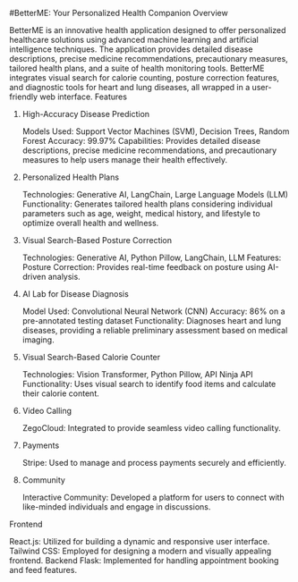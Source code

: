#BetterME: Your Personalized Health Companion
Overview

BetterME is an innovative health application designed to offer personalized healthcare solutions using advanced machine learning and artificial intelligence techniques. The application provides detailed disease descriptions, precise medicine recommendations, precautionary measures, tailored health plans, and a suite of health monitoring tools. BetterME integrates visual search for calorie counting, posture correction features, and diagnostic tools for heart and lung diseases, all wrapped in a user-friendly web interface.
Features
1. High-Accuracy Disease Prediction

    Models Used: Support Vector Machines (SVM), Decision Trees, Random Forest
    Accuracy: 99.97%
    Capabilities: Provides detailed disease descriptions, precise medicine recommendations, and precautionary measures to help users manage their health effectively.

2. Personalized Health Plans

    Technologies: Generative AI, LangChain, Large Language Models (LLM)
    Functionality: Generates tailored health plans considering individual parameters such as age, weight, medical history, and lifestyle to optimize overall health and wellness.

3. Visual Search-Based Posture Correction

    Technologies: Generative AI, Python Pillow, LangChain, LLM
    Features:
        Posture Correction: Provides real-time feedback on posture using AI-driven analysis.

4. AI Lab for Disease Diagnosis

    Model Used: Convolutional Neural Network (CNN)
    Accuracy: 86% on a pre-annotated testing dataset
    Functionality: Diagnoses heart and lung diseases, providing a reliable preliminary assessment based on medical imaging.

5. Visual Search-Based Calorie Counter

    Technologies: Vision Transformer, Python Pillow, API Ninja API
    Functionality: Uses visual search to identify food items and calculate their calorie content.

6. Video Calling

    ZegoCloud: Integrated to provide seamless video calling functionality.

7. Payments

    Stripe: Used to manage and process payments securely and efficiently.

8. Community

    Interactive Community: Developed a platform for users to connect with like-minded individuals and engage in discussions.

Frontend

React.js: Utilized for building a dynamic and responsive user interface.
Tailwind CSS: Employed for designing a modern and visually appealing frontend.
 Backend
 Flask: Implemented for handling appointment booking and feed features.

